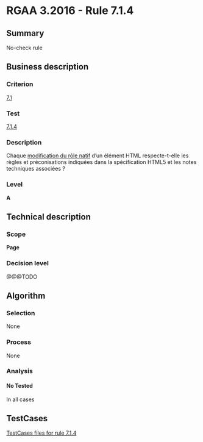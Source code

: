 # RGAA 3.2016 - Rule 7.1.4

## Summary
No-check rule


## Business description

### Criterion
[7.1](http://references.modernisation.gouv.fr/rgaa-accessibilite/criteres.html#crit-7-1)

### Test
[7.1.4](http://references.modernisation.gouv.fr/rgaa-accessibilite/criteres.html#test-7-1-4)

### Description
<div lang="fr">Chaque <a href="http://references.modernisation.gouv.fr/rgaa-accessibilite/glossaire.html#modification-du-rle-natif-dun-lment-html">modification du r&#xF4;le natif</a> d&#x2019;un &#xE9;l&#xE9;ment HTML respecte-t-elle les r&#xE8;gles et pr&#xE9;conisations indiqu&#xE9;es dans la sp&#xE9;cification HTML5 et les notes techniques associ&#xE9;es&nbsp;?</div>

### Level
**A**


## Technical description

### Scope
**Page**

### Decision level
@@@TODO


## Algorithm

### Selection
None

### Process
None

### Analysis

#### No Tested
In all cases


##  TestCases

[TestCases files for rule 7.1.4](https://github.com/Asqatasun/Asqatasun/tree/RGAA_3.2016/rules/rules-rgaa3.2016/src/test/resources/testcases/rgaa32016/Rgaa32016Rule070104/)


